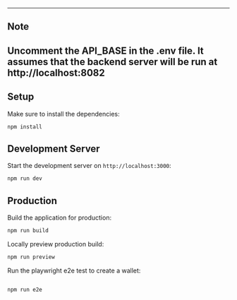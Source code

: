 

-------------------
## Note 
**Uncomment the API_BASE in the .env file. It assumes that the backend server will be run at http://localhost:8082**
------------------


## Setup

Make sure to install the dependencies:

```bash
npm install

```


## Development Server

Start the development server on `http://localhost:3000`:

```bash
npm run dev
```

## Production

Build the application for production:

```bash
npm run build

```

Locally preview production build:

```bash
npm run preview

```
Run the playwright e2e test to create a wallet:

```bash

npm run e2e

```
